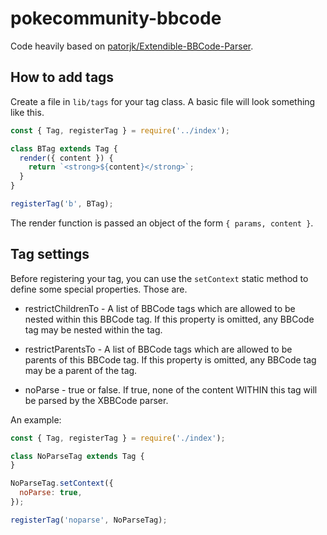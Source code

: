 # pokecommunity-bbcode

Code heavily based on [patorjk/Extendible-BBCode-Parser](https://github.com/patorjk/Extendible-BBCode-Parser).

## How to add tags

Create a file in `lib/tags` for your tag class. A basic file will look something like this.

```javascript
const { Tag, registerTag } = require('../index');

class BTag extends Tag {
  render({ content }) {
    return `<strong>${content}</strong>`;
  }
}

registerTag('b', BTag);
```

The render function is passed an object of the form `{ params, content }`.

## Tag settings

Before registering your tag, you can use the `setContext` static method to define some special properties. Those are.

- restrictChildrenTo - A list of BBCode tags which are allowed to be nested within this BBCode tag. If this property is omitted, any BBCode tag may be nested within the tag.

- restrictParentsTo - A list of BBCode tags which are allowed to be parents of this BBCode tag. If this property is omitted, any BBCode tag may be a parent of the tag.

- noParse - true or false. If true, none of the content WITHIN this tag will be parsed by the XBBCode parser.

An example:

```javascript
const { Tag, registerTag } = require('./index');

class NoParseTag extends Tag {
}

NoParseTag.setContext({
  noParse: true,
});

registerTag('noparse', NoParseTag);
```